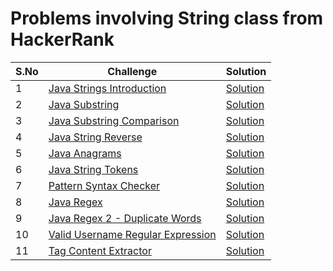 # Problems involving String class from HackerRank

| S.No | Challenge                                                                                         | Solution                                                               |
|------|---------------------------------------------------------------------------------------------------|------------------------------------------------------------------------|
| 1    | [Java Strings Introduction](https://www.hackerrank.com/challenges/java-strings-introduction)      | [Solution](Introduction.java)                                          |
| 2    | [Java Substring](https://www.hackerrank.com/challenges/java-substring)                            | [Solution](JavaSubstring.java)                                         |
| 3    | [Java Substring Comparison](https://www.hackerrank.com/challenges/java-string-compare)            | [Solution](SubStringComparison.java)                                   |
| 4    | [Java String Reverse](https://www.hackerrank.com/challenges/java-string-reverse)                  | [Solution](ReverseString.java)                                         |
| 5    | [Java Anagrams](https://www.hackerrank.com/challenges/java-anagrams)                              | [Solution](Anagrams.java)                                              |
| 6    | [Java String Tokens](https://www.hackerrank.com/challenges/java-string-tokens)                    | [Solution](Tokens.java)                                                |
| 7    | [Pattern Syntax Checker](https://www.hackerrank.com/challenges/pattern-syntax-checker)            | [Solution](PatternChecker.java)                                        |
| 8    | [Java Regex](https://www.hackerrank.com/challenges/java-regex)                                    | [Solution](Regex.java)                                                 |
| 9    | [Java Regex 2 - Duplicate Words](https://www.hackerrank.com/challenges/duplicate-word)            | [Solution](DuplicateWords.java)                                        |
| 10   | [Valid Username Regular Expression](https://www.hackerrank.com/challenges/valid-username-checker) | [Solution](ValidUserNameCheck.java)                                    |
| 11   | [Tag Content Extractor](https://www.hackerrank.com/challenges/tag-content-extractor)              | [Solution](TagContentExtractor.java)                                   |
